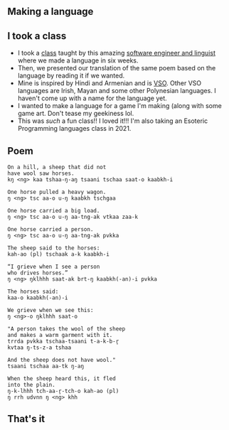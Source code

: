 ## Making a language

## I took a class
- I took a [class](https://hyperlink.academy/courses/language-construction-workshop/26) taught by this amazing [software engineer and linguist](https://colingorrie.com/about) where we made a language in six weeks. 
- Then, we presented our translation of the same poem based on the language by reading it if we wanted.
- Mine is inspired by Hindi and Armenian and is [VSO](https://en.wikipedia.org/wiki/Verb%E2%80%93subject%E2%80%93object). Other VSO languages are  Irish, Mayan and some other Polynesian languages. I haven't come up with a name for the language yet.
- I wanted to make a language for a game I'm making (along with some game art. Don't tease my geekiness lol.
- This was *such* a fun class!! I loved it!!! I'm also taking an Esoteric Programming languages class in 2021.

## Poem
```
On a hill, a sheep that did not 
have wool saw horses.
kŋ <ng> kaa tshaa-ŋ-aŋ tsaani tschaa saat-o kaabkh-i

One horse pulled a heavy wagon.
ŋ <ng> tsc aa-o u-ŋ kaabkh tschgaa

One horse carried a big load.
ŋ <ng> tsc aa-o u-ŋ aa-tng-ak vtkaa zaa-k

One horse carried a person.
ŋ <ng> tsc aa-o u-ŋ aa-tng-ak pvkka

The sheep said to the horses:
kah-ao (pl) tschaak a-k kaabkh-i

“I grieve when I see a person
who drives horses.”
ŋ <ng> ŋklhhh saat-ak brt-ŋ kaabkh(-an)-i pvkka

The horses said:
kaa-o kaabkh(-an)-i

We grieve when we see this:
ŋ <ng>-o ŋklhhh saat-o

"A person takes the wool of the sheep
and makes a warm garment with it.
trrda pvkka tschaa-tsaani t-a-k-b-r̥
kvtaa ŋ-ts-z-a tshaa

And the sheep does not have wool."
tsaani tschaa aa-tk ŋ-aŋ

When the sheep heard this, it fled
into the plain.
ŋ-k-lhhh tch-aa-r̥-tch-o kah-ao (pl)
ŋ rrh udvnn ŋ <ng> khh
```

## That's it
